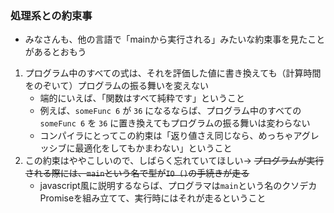 
### 処理系との約束事
- みなさんも、他の言語で「mainから実行される」みたいな約束事を見たことがあるとおもう
1. プログラム中のすべての式は、それを評価した値に書き換えても（計算時間をのぞいて）プログラムの振る舞いを変えない
   - 端的にいえば、「関数はすべて純粋です」ということ
   - 例えば、`someFunc 6` が `36` になるならば、プログラム中のすべての `someFunc 6` を `36` に置き換えてもプログラムの振る舞いは変わらない
   - コンパイラにとってこの約束は「返り値さえ同じなら、めっちゃアグレッシブに最適化をしてもかまわない」ということ
2. この約束はややこしいので、しばらく忘れていてほしい→ ~~プログラムが実行される際には、`main`という名で型が`IO ()`の手続きが走る~~
   - javascript風に説明するならば、プログラマは`main`という名のクソデカPromiseを組み立てて、実行時にはそれが走るということ
